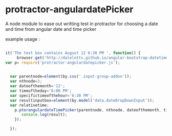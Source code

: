 # protractor-angulardatePicker
A node module to ease out writting test in protractor for choosing a date and time from angular date and time picker


example usage :

```javascript

it('The text box contains August 12 6:30 PM ', function() {
     browser.get('http://dalelotts.github.io/angular-bootstrap-datetimepicker/');
var p= require('protractor-angulardatepicker.js');

 
  var parentnode=element(by.css('.input-group-addon'));
  var nthnode=3;
  var dateofthemonth='12';
  var timeoftheday='6:00 PM';
  var specifictimeofthehour='6:30 PM';
  var resultinputbox=element(by.model('data.dateDropDownInput'));
  var relativetime;
    p.ptorangulardateTimePicker(parentnode, nthnode, dateofthemonth, timeoftheday,specifictimeofthehour,    relativetime, resultinputbox).then(function(result){
       console.log(result);
    });

  });
  ```
